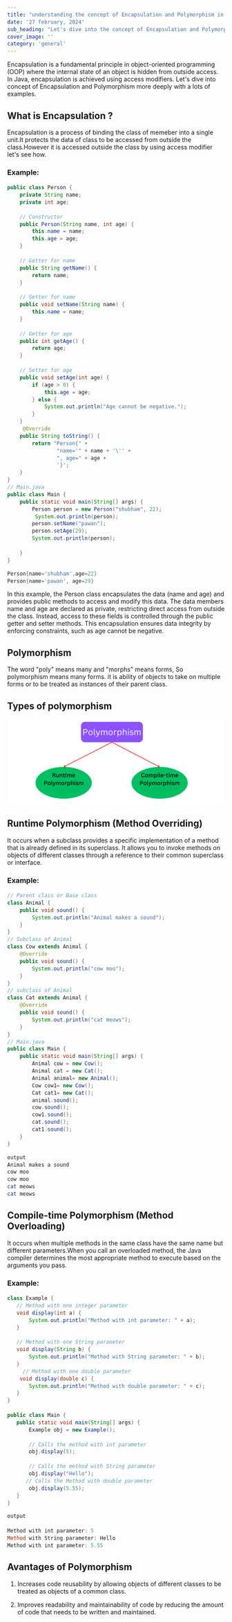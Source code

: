 ```yaml
---
title: "understanding the concept of Encapsulation and Polymorphism in java "
date: '27 february, 2024'
sub_heading: "Let's dive into the concept of Encapsulation and Polymorphism more deeply with a lots of examples"
cover_image: ''
category: 'general'
---
```


Encapsulation is a fundamental principle in object-oriented programming (OOP) where the internal state of an object is hidden from outside access. In Java, encapsulation is achieved using access modifiers.
Let's dive into concept of Encapsulation and Polymorphism more deeply with a lots of examples.

## What is Encapsulation ?

Encapsulation is a process of binding the class of memeber into a single unit.It protects the data of class to be accessed from outside the class.However it is accessed outside the class by using access modifier let's see how.

### Example:

```java
public class Person {
    private String name;
    private int age;

    // Constructor
    public Person(String name, int age) {
        this.name = name;
        this.age = age;
    }

    // Getter for name
    public String getName() {
        return name;
    }

    // Setter for name
    public void setName(String name) {
        this.name = name;
    }

    // Getter for age
    public int getAge() {
        return age;
    }

    // Setter for age
    public void setAge(int age) {
        if (age > 0) {
            this.age = age;
        } else {
            System.out.println("Age cannot be negative.");
        }
    }
     @Override
    public String toString() {
        return "Person{" +
                "name='" + name + '\'' +
                ", age=" + age +
                '}';
    }
}
// Main.java
public class Main {
    public static void main(String[] args) {
        Person person = new Person("shubham", 22);
         System.out.println(person);
        person.setName("pawan");
        person.setAge(29);
        System.out.println(person);

    }
}
```

```powershell
Person{name='shubham',age=22}
Person{name='pawan', age=29}
```

In this example, the Person class encapsulates the data (name and age) and provides public methods to access and modify this data. The data members name and age are declared as private, restricting direct access from outside the class. Instead, access to these fields is controlled through the public getter and setter methods. This encapsulation ensures data integrity by enforcing constraints, such as age cannot be negative.

## Polymorphism

The word "poly" means many and "morphs" means forms, So polymorphism means many forms. it is ability of objects to take on multiple forms or to be treated as instances of their parent class. 

## Types of polymorphism

![Types of Polymorphism](./pics/Polymorphism.png)


## Runtime Polymorphism (Method Overriding)

It occurs when a subclass provides a specific implementation of a method that is already defined in its superclass. It allows you to invoke methods on objects of different classes through a reference to their common superclass or interface.

### Example:
``` java
// Parent class or Base class
class Animal {
    public void sound() {
        System.out.println("Animal makes a sound");
    }
}
// Subclass of Animal
class Cow extends Animal {
    @Override
    public void sound() {
        System.out.println("cow moo");
    }
}
// subclass of Animal
class Cat extends Animal {
    @Override
    public void sound() {
        System.out.println("cat meows");
    }
}
// Main.java
public class Main {
    public static void main(String[] args) {
        Animal cow = new Cow(); 
        Animal cat = new Cat(); 
        Animal animal= new Animal();
        Cow cow1= new Cow();
        Cat cat1= new Cat();
        animal.sound();
        cow.sound(); 
        cow1.sound();
        cat.sound(); 
        cat1.sound();
    }
}
```
```powershell
output
Animal makes a sound
cow moo
cow moo
cat meows
cat meows
```

## Compile-time Polymorphism (Method Overloading)

 It occurs when multiple methods in the same class have the same name but different parameters.When you call an overloaded method, the Java compiler determines the most appropriate method to execute based on the arguments you pass.

 ### Example:

 ```java
 class Example {
    // Method with one integer parameter
    void display(int a) {
        System.out.println("Method with int parameter: " + a);
    }

    // Method with one String parameter
    void display(String b) {
        System.out.println("Method with String parameter: " + b);
    }
      // Method with one double parameter
     void display(double c) {
        System.out.println("Method with double parameter: " + c);
    }
}

public class Main {
    public static void main(String[] args) {
        Example obj = new Example();

        // Calls the method with int parameter
        obj.display(5);

        // Calls the method with String parameter
        obj.display("Hello");
       // Calls the Method with double parameter
        obj.display(5.55);
    }
}
 ```
 ```powershell
 output

 Method with int parameter: 5
 Method with String parameter: Hello
 Method with int parameter: 5.55
 ```

 ## Avantages of Polymorphism

 1. Increases code reusability by allowing objects of different classes to be treated as objects of a common class.

 2. Improves readability and maintainability of code by reducing the amount of code that needs to be written and maintained. 


